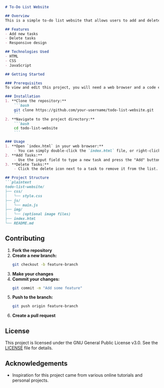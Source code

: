 ```markdown
# To-Do List Website

## Overview
This is a simple to-do list website that allows users to add and delete tasks. It is built using HTML, CSS, and JavaScript.

## Features
- Add new tasks
- Delete tasks
- Responsive design

## Technologies Used
- HTML
- CSS
- JavaScript

## Getting Started

### Prerequisites
To view and edit this project, you will need a web browser and a code editor (such as VS Code).

### Installation
1. **Clone the repository:**
    ```bash
    git clone https://github.com/your-username/todo-list-website.git
    ```
2. **Navigate to the project directory:**
    ```bash
    cd todo-list-website
    ```

### Usage
1. **Open `index.html` in your web browser:**
    - You can simply double-click the `index.html` file, or right-click and select "Open with" and choose your preferred web browser.
2. **Add Tasks:**
    - Use the input field to type a new task and press the "Add" button or hit enter.
3. **Delete Tasks:**
    - Click the delete icon next to a task to remove it from the list.

## Project Structure
```plaintext
todo-list-website/
├── css/
│   └── style.css
├── js/
│   └── main.js
├── img/
│   └── (optional image files)
├── index.html
└── README.md
```

## Contributing
1. **Fork the repository**
2. **Create a new branch:**
    ```bash
    git checkout -b feature-branch
    ```
3. **Make your changes**
4. **Commit your changes:**
    ```bash
    git commit -m "Add some feature"
    ```
5. **Push to the branch:**
    ```bash
    git push origin feature-branch
    ```
6. **Create a pull request**

## License
This project is licensed under the GNU General Public License v3.0. See the [LICENSE](LICENSE) file for details.

## Acknowledgements
- Inspiration for this project came from various online tutorials and personal projects.

```
